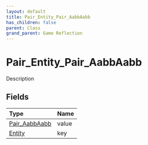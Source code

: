 ```yaml
---
layout: default
title: Pair_Entity_Pair_AabbAabb
has_children: false
parent: Class
grand_parent: Game Reflection
---
```

# Pair_Entity_Pair_AabbAabb
Description 

## Fields
| Type | Name |
|:-------------|:--------------|
| [Pair_AabbAabb](/game-reflection/classes/pair__aabb_aabb.md) | value |
| [Entity](/game-reflection/classes/entity.md) | key |
